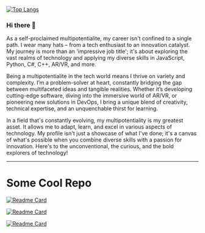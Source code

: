 
[![Top Langs](https://github-readme-stats.vercel.app/api/top-langs/?username=marcosomma&theme=prussian&layout=compact&langs_count=8&&hide=HTML,Shell,CSS,GLSL&hide_progress=true)](https://github.com/anuraghazra/github-readme-stats)

<!-- [![Anurag's GitHub stats](https://github-readme-stats.vercel.app/api?username=marcosomma&show_icons=true&theme=prussian&count_private=true&hide=stars,contribs&show=reviews,discussions_started,discussions_answered,prs_merged,prs_merged_percentage)](https://github.com/anuraghazra/github-readme-stats) -->

### Hi there 👋
As a self-proclaimed multipotentialite, my career isn't confined to a single path. I wear many hats – from a tech enthusiast to an innovation catalyst. My journey is more than an 'impressive job title'; it's about exploring the vast realms of technology and applying my diverse skills in JavaScript, Python, C#, C++, AR/VR, and more.

Being a multipotentialite in the tech world means I thrive on variety and complexity. I’m a problem-solver at heart, constantly bridging the gap between multifaceted ideas and tangible realities. Whether it’s developing cutting-edge software, diving into the immersive world of AR/VR, or pioneering new solutions in DevOps, I bring a unique blend of creativity, technical expertise, and an unquenchable thirst for learning.

In a field that's constantly evolving, my multipotentiality is my greatest asset. It allows me to adapt, learn, and excel in various aspects of technology. My profile isn't just a showcase of what I've done; it's a canvas of what's possible when you combine diverse skills with a passion for innovation. Here's to the unconventional, the curious, and the bold explorers of technology!

---
# Some Cool Repo 
[![Readme Card](https://github-readme-stats.vercel.app/api/pin/?username=marcosomma&repo=orka&show_owner=true)](https://github.com/marcosomma/orka)

[![Readme Card](https://github-readme-stats.vercel.app/api/pin/?username=marcosomma&repo=react-mui-three-boilerplate-2023&show_owner=true)](https://github.com/marcosomma/react-mui-three-boilerplate-2023)

[![Readme Card](https://github-readme-stats.vercel.app/api/pin/?username=marcosomma&repo=webxr-examples&show_owner=true)](https://github.com/marcosomma/webxr-examples)

<!--
**marcosomma/marcosomma** is a ✨ _special_ ✨ repository because its `README.md` (this file) appears on your GitHub profile.

Here are some ideas to get you started:

- 🔭 I’m currently working on ...
- 🌱 I’m currently learning ...
- 👯 I’m looking to collaborate on ...
- 🤔 I’m looking for help with ...
- 💬 Ask me about ...
- 📫 How to reach me: ...
- 😄 Pronouns: ...
- ⚡ Fun fact: ...
-->
